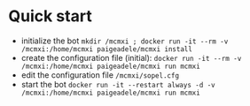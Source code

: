 # Quick start
 
- initialize the bot `mkdir /mcmxi ; docker run -it --rm -v /mcmxi:/home/mcmxi paigeadele/mcmxi install`
- create the configuration file (initial): `docker run -it --rm -v /mcmxi:/home/mcmxi paigeadele/mcmxi run mcmxi`
- edit the configuration file `/mcmxi/sopel.cfg`
- start the bot `docker run -it --restart always -d -v /mcmxi:/home/mcmxi paigeadele/mcmxi run mcmxi`
